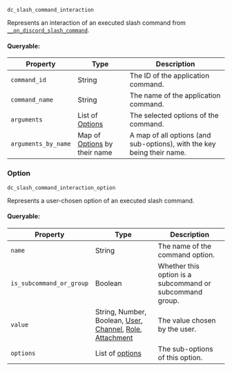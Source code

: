 `dc_slash_command_interaction`

Represents an interaction of an executed slash command from [`__on_discord_slash_command`](/events/discord-slash-command.md).

#### Queryable:

| Property             | Type                              | Description                                                            |
|----------------------|-----------------------------------|------------------------------------------------------------------------|
| `command_id`         | String                            | The ID of the application command.                                     |
| `command_name`       | String                            | The name of the application command.                                   |
| `arguments`          | List of [Options][1]              | The selected options of the command.                                   |
| `arguments_by_name`  | Map of [Options][1] by their name | A map of all options (and sub-options), with the key being their name. |

### Option

`dc_slash_command_interaction_option`

Represents a user-chosen option of an executed slash command.

#### Queryable:

| Property                 | Type                                                                         | Description                                              |
|--------------------------|------------------------------------------------------------------------------|----------------------------------------------------------|
| `name`                   | String                                                                       | The name of the command option.                          |
| `is_subcommand_or_group` | Boolean                                                                      | Whether this option is a subcommand or subcommand group. |
| `value`                  | String, Number, Boolean, [User][2], [Channel][3], [Role][4], [Attachment][5] | The value chosen by the user.                            |
| `options`                | List of [options][1]                                                         | The sub-options of this option.                          |

[1]: #option
[2]: /values/user.md
[3]: /values/channel.md
[4]: /values/role.md
[5]: /values/attachment.md